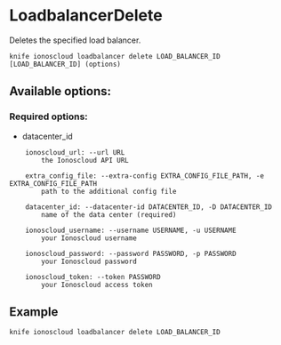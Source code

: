 # LoadbalancerDelete

Deletes the specified load balancer.

```text
knife ionoscloud loadbalancer delete LOAD_BALANCER_ID [LOAD_BALANCER_ID] (options)
```

## Available options:

### Required options:

* datacenter\_id

```text
    ionoscloud_url: --url URL
        the Ionoscloud API URL

    extra_config_file: --extra-config EXTRA_CONFIG_FILE_PATH, -e EXTRA_CONFIG_FILE_PATH
        path to the additional config file

    datacenter_id: --datacenter-id DATACENTER_ID, -D DATACENTER_ID
        name of the data center (required)

    ionoscloud_username: --username USERNAME, -u USERNAME
        your Ionoscloud username

    ionoscloud_password: --password PASSWORD, -p PASSWORD
        your Ionoscloud password

    ionoscloud_token: --token PASSWORD
        your Ionoscloud access token

```
## Example

```text
knife ionoscloud loadbalancer delete LOAD_BALANCER_ID 
```
